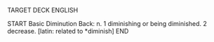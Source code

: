 TARGET DECK
ENGLISH

START
Basic
Diminution
Back: n. 1 diminishing or being diminished. 2 decrease. [latin: related to *diminish]
END
